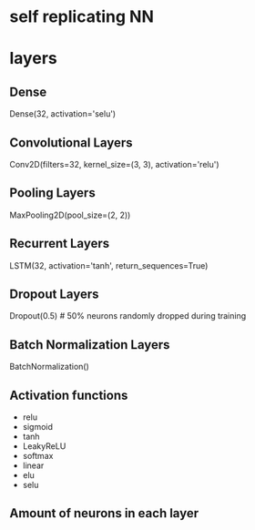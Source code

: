 # self replicating NN


# layers

## Dense

Dense(32, activation='selu')

## Convolutional Layers

Conv2D(filters=32, kernel_size=(3, 3), activation='relu')


## Pooling Layers

MaxPooling2D(pool_size=(2, 2))


## Recurrent Layers

LSTM(32, activation='tanh', return_sequences=True)


## Dropout Layers

Dropout(0.5)  # 50% neurons randomly dropped during training


## Batch Normalization Layers

BatchNormalization()


## Activation functions

* relu
* sigmoid
* tanh
* LeakyReLU
* softmax
* linear
* elu
* selu

## Amount of neurons in each layer


